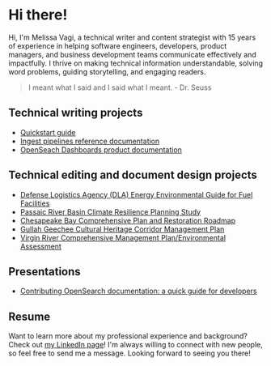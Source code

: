 # Hi there!

Hi, I'm Melissa Vagi, a technical writer and content strategist with 15 years of experience in helping software engineers, developers, product managers, and business development teams communicate effectively and impactfully. I thrive on making technical information understandable, solving word problems, guiding storytelling, and engaging readers.

> I meant what I said and I said what I meant. - Dr. Seuss

## Technical writing projects

- [Quickstart guide](https://opensearch.org/docs/latest/dashboards/quickstart/)
- [Ingest pipelines reference documentation](https://opensearch.org/docs/latest/ingest-pipelines/index/)
- [OpenSeach Dashboards product documentation](https://opensearch.org/docs/latest/dashboards/index/)

## Technical editing and document design projects

- [Defense Logistics Agency (DLA) Energy Environmental Guide for Fuel Facilities](https://www.dla.mil/Energy/About/Library/)
- [Passaic River Basin Climate Resilience Planning Study](https://www.njtpa.org/Planning/Regional-Programs/Studies/Completed/2019/Passaic-River-Basin-Climate-Resilience-Plan.aspx)
- [Chesapeake Bay Comprehensive Plan and Restoration Roadmap](https://www.nab.usace.army.mil/Missions/Civil-Works/chesapeake-bay-comprehensive-plan/)
- [Gullah Geechee Cultural Heritage Corridor Management Plan](https://gullahgeecheecorridor.org/resources/management-plan/)
- [Virgin River Comprehensive Management Plan/Environmental Assessment](https://www.rivers.gov/rivers/sites/rivers/files/documents/plans/virgin-plan.pdf)

## Presentations

- [Contributing OpenSearch documentation: a quick guide for developers](https://www.youtube.com/watch?v=zmVC3fQwnVI)

## Resume

Want to learn more about my professional experience and background? Check out [my LinkedIn page](https://www.linkedin.com/in/melissavagi)! I'm always willing to connect with new people, so feel free to send me a message. Looking forward to seeing you there!
